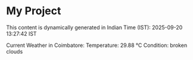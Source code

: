 # My Project

This content is dynamically generated in Indian Time (IST): 2025-09-20 13:27:42 IST


Current Weather in Coimbatore:
Temperature: 29.88 °C
Condition: broken clouds
